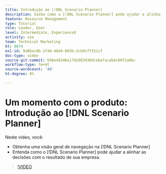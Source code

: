 ```yaml
---
title: Introdução ao [!DNL Scenario Planner]
description: Saiba como a [!DNL Scenario Planner] pode ajudar a alinhar as decisões com o resultado de sua empresa. Saiba como navegar [!DNL Scenario Planner].
feature: Resource Management
type: Tutorial
role: Leader, User
level: Intermediate, Experienced
activity: use
team: Technical Marketing
kt: 9074
exl-id: 9a8bec0b-1f48-48d4-883b-2cb9cff251cf
doc-type: video
source-git-commit: 650e4d346e1792863930dcebafacab4c88f2a8bc
workflow-type: tm+mt
source-wordcount: '48'
ht-degree: 0%

---
```


# Um momento com o produto: Introdução ao [!DNL Scenario Planner]

Neste vídeo, você:

* Obtenha uma visão geral de navegação na [!DNL Scenario Planner]
* Entenda como o [!DNL Scenario Planner] pode ajudar a alinhar as decisões com o resultado de sua empresa.

>[!VIDEO](https://video.tv.adobe.com/v/335316/?quality=12&learn=on)
